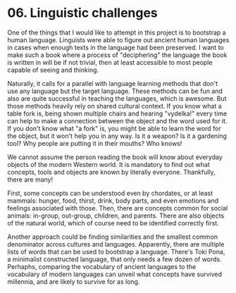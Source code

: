 # 06. Linguistic challenges

One of the things that I would like to attempt in this project is to bootstrap a 
human language. Linguists were able to figure out ancient human languages
in cases when enough texts in the language had been preserved. I want to make
such a book where a process of "deciphering" the language the book is written in
will be if not trivial, then at least accessible to most people capable of seeing
and thinking.

Naturally, it calls for a parallel with language learning methods that don't use
any language but the target language. These methods can be fun and also are quite
successful in teaching the languages, which is awesome. But those methods heavily rely
on shared cultural context. If you know what a table fork is, being shown multiple chairs
and hearing "vydelka!" every time can help to make a connection between the object and the
word used for it. If you don't know what "a fork" is, you might be able to learn the word
for the object, but it won't help you in any way. Is it a weapon? Is it a gardening tool? 
Why people are putting it in their mouths? Who knows!

We cannot assume the person reading the book will know about everyday objects 
of the modern Western world. It is mandatory to find out what concepts, tools
and objects are known by literally everyone. Thankfully, there are many!

First, some concepts can be understood even by chordates, or at least mammals:
hunger, food, thirst, drink, body parts, and even emotions and feelings associated with
those. Then, there are concepts common for social animals: in-group, out-group, children,
and parents. There are also objects of the natural world, which of course need to be identified
correctly first.

Another approach could be finding similarities and the smallest common denominator across cultures and
languages. Apparently, there are multiple lists of words that can be used to bootstrap a language.
There's Toki Pona, a minimalist constructed language, that only needs a few dozen of words. Perhaphs,
comparing the vocabulary of ancient languages to the vocabulary of modern languages can unveil what
concepts have survived millennia, and are likely to survive for as long.
